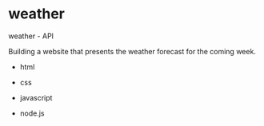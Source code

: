 # weather
weather - API

Building a website that presents the weather forecast for the coming week.


- html

- css

- javascript

- node.js
